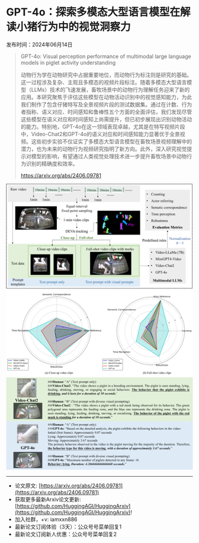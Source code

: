 # GPT-4o：探索多模态大型语言模型在解读小猪行为中的视觉洞察力
发布时间：2024年06月14日


> GPT-4o: Visual perception performance of multimodal large language models in piglet activity understanding
>
> 动物行为学在动物研究中占据重要地位，而动物行为标注则是研究的基础。这一过程涉及复杂、主观且多模态的视频片段标注。随着多模态大型语言模型（LLMs）技术的飞速发展，畜牧场景中的动物行为理解任务迎来了新的应用。本研究聚焦于评估这些模型在动物活动识别中的视觉感知能力，为此我们制作了包含仔猪特写及全景视频片段的测试数据集。通过在计数、行为者指称、语义对应、时间感知和鲁棒性五个方面的全面评估，我们发现尽管这些模型在语义对应和时间感知上尚需提升，但已初步展现出识别动物活动的能力。特别地，GPT-4o在这一领域表现卓越，尤其是在特写视频片段中，Video-Chat2和GPT-4o的语义对应和时间感知能力显著优于全景视频。这些初步实验不仅证实了多模态大型语言模型在畜牧场景视频理解中的潜力，也为未来的动物行为视频研究指明了新方向。此外，深入研究视觉提示对模型的影响，有望通过人类视觉处理技术进一步提升畜牧场景中动物行为识别的精确度和效率。
>
> https://arxiv.org/abs/2406.09781

![](https://raw.githubusercontent.com/HuggingAGI/HuggingArxiv/main/paper_images/2406.09781/x1.png)
![](https://raw.githubusercontent.com/HuggingAGI/HuggingArxiv/main/paper_images/2406.09781/x2.png)
![](https://raw.githubusercontent.com/HuggingAGI/HuggingArxiv/main/paper_images/2406.09781/x3.png)

<hr />

- 论文原文: [https://arxiv.org/abs/2406.09781](https://arxiv.org/abs/2406.09781)
- 获取更多最新Arxiv论文更新: [https://github.com/HuggingAGI/HuggingArxiv](https://github.com/HuggingAGI/HuggingArxiv)!
- 加入社群，+v: iamxxn886
- 最新论文订阅体验（3天）：公众号号菜单回复1
- 最新论文订阅新人优惠：公众号号菜单回复2
